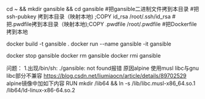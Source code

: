 cd ~ && mkdir gansible && cd gansible
#把gansible二进制文件拷到本目录
#把ssh-pubkey 拷到本目录（映射本地) ;COPY id_rsa   /root/.ssh/id_rsa
#把.pwdfile拷到本目录（映射本地);COPY .pwdfile    /root/.pwdfile
#把Dockerfile拷到本地

docker build -t gansible .
docker run --name gansible -it gansible


docker stop gansible
docker rm gansible
docker rmi gansible

问题：
1.出现/bin/sh: ./gansible: not found报错
原因alpine 使用musl libc与gnu libc部分不兼容
https://blog.csdn.net/liumiaocn/article/details/89702529
alpine镜像中加如下内容
RUN mkdir /lib64 && ln -s /lib/libc.musl-x86_64.so.1 /lib64/ld-linux-x86-64.so.2

